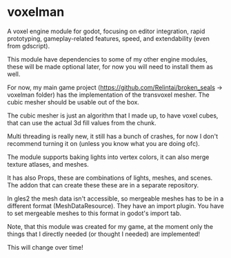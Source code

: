# voxelman

A voxel engine module for godot, focusing on editor integration, rapid prototyping, gameplay-related features, speed, and extendability (even from gdscript).

This module have dependencies to some of my other engine modules, these will be made optional later, for now you will need to install them as well.

For now, my main game project (https://github.com/Relintai/broken_seals -> voxelman folder) has the implementation of the transvoxel mesher. The cubic mesher should be usable out of the box.

The cubic mesher is just an algorithm that I made up, to have voxel cubes, that can use the actual 3d fill values from the chunk.

Multi threading is really new, it still has a bunch of crashes, for now I don't recommend turning it on (unless you know what you are doing ofc).

The module supports baking lights into vertex colors, it can also merge texture atlases, and meshes.

It has also Props, these are combinations of lights, meshes, and scenes. The addon that can create these these are in a separate repository.

In gles2 the mesh data isn't accessible, so mergeable meshes has to be in a different format (MeshDataResource). They have an import plugin.
You have to set mergeable meshes to this format in godot's import tab.

Note, that this module was created for my game, at the moment only the things that I directly needed (or thought I needed) are implemented!

This will change over time!
